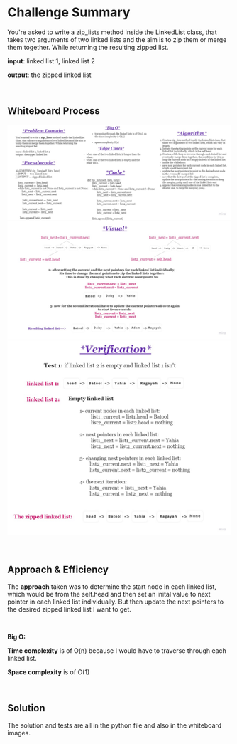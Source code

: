 # Challenge Summary

You're asked to write a zip_lists method inside the LinkedList class, that takes two arguments of two linked lists and the aim is to zip them or merge them together. While returning the resulting zipped list.

**input**: linked list 1, linked list 2

**output**: the zipped linked list

<br>

## Whiteboard Process
![linked-list-zip-1](assests/linked-list-zip-1.jpg)
![linked-list-zip-2](assests/linked-list-zip-2.jpg)
![linked-list-zip-3](assests/linked-list-zip-3.jpg)

<br>


## Approach & Efficiency

The **approach** taken was to determine the start node in each linked list, which would be from the self.head and then set an inital value to next pointer in each linked list individually. 
But then update the next pointers to the desired zipped linked list I want to get.

<br>

**Big O:**

**Time complexity** is of O(n) because I would have to traverse through each linked list.

**Space complexity** is of O(1)

<br>


## Solution
The solution and tests are all in the python file and also in the whiteboard images.
